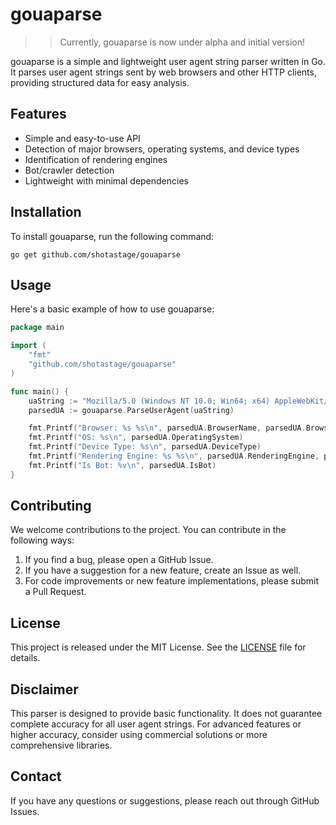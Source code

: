 # gouaparse

>> Currently, gouaparse is now under alpha and initial version!

gouaparse is a simple and lightweight user agent string parser written in Go. It parses user agent strings sent by web browsers and other HTTP clients, providing structured data for easy analysis.

## Features

- Simple and easy-to-use API
- Detection of major browsers, operating systems, and device types
- Identification of rendering engines
- Bot/crawler detection
- Lightweight with minimal dependencies

## Installation

To install gouaparse, run the following command:

```
go get github.com/shotastage/gouaparse
```

## Usage

Here's a basic example of how to use gouaparse:

```go
package main

import (
    "fmt"
    "github.com/shotastage/gouaparse"
)

func main() {
    uaString := "Mozilla/5.0 (Windows NT 10.0; Win64; x64) AppleWebKit/537.36 (KHTML, like Gecko) Chrome/91.0.4472.124 Safari/537.36"
    parsedUA := gouaparse.ParseUserAgent(uaString)

    fmt.Printf("Browser: %s %s\n", parsedUA.BrowserName, parsedUA.BrowserVersion)
    fmt.Printf("OS: %s\n", parsedUA.OperatingSystem)
    fmt.Printf("Device Type: %s\n", parsedUA.DeviceType)
    fmt.Printf("Rendering Engine: %s %s\n", parsedUA.RenderingEngine, parsedUA.RenderingEngineVersion)
    fmt.Printf("Is Bot: %v\n", parsedUA.IsBot)
}
```

## Contributing

We welcome contributions to the project. You can contribute in the following ways:

1. If you find a bug, please open a GitHub Issue.
2. If you have a suggestion for a new feature, create an Issue as well.
3. For code improvements or new feature implementations, please submit a Pull Request.

## License

This project is released under the MIT License. See the [LICENSE](LICENSE) file for details.

## Disclaimer

This parser is designed to provide basic functionality. It does not guarantee complete accuracy for all user agent strings. For advanced features or higher accuracy, consider using commercial solutions or more comprehensive libraries.

## Contact

If you have any questions or suggestions, please reach out through GitHub Issues.

